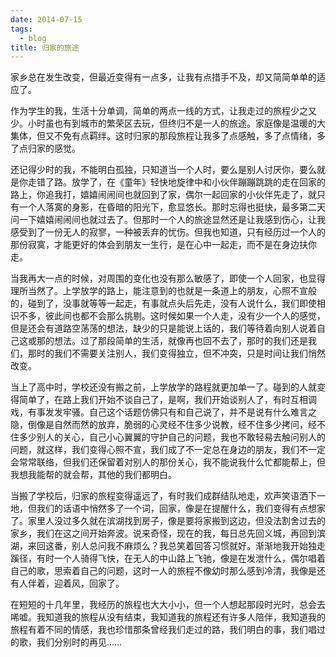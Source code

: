```yaml
---
date: 2014-07-15
tags:
  - blog
title: 归家的旅途
---
```


家乡总在发生改变，但最近变得有一点多，让我有点措手不及，却又简简单单的适应了。

<!--more-->

作为学生的我，生活十分单调，简单的两点一线的方式，让我走过的旅程少之又少。小时虽也有到城市的繁荣区去玩，但终归不是一人的旅途。家庭像是温暖的大集体，但又不免有点羁绊。这时归家的那段旅程让我多了点感触，多了点情绪，多了点归家的感觉。

还记得少时的我，不能明白孤独，只知道当一个人时，要么是别人讨厌你，要么就是你走错了路。放学了，在《童年》轻快地旋律中和小伙伴蹦蹦跳跳的走在回家的路上，你追我打，嬉嬉闹闹间也就回到了家，偶尔一起回家的小伙伴先走了，就只有一个人落寞的身影，在昏暗的阳光下，愈显悠长。那时忘得也挺快，最多第二天问一下嬉嬉闹闹间也就过去了。但那时一个人的旅途显然还是让我感到伤心，让我感受到了一份无人的寂寥，一种被丢弃的忧伤。但我也知道，只有经历过一个人的那份寂寞，才能更好的体会到朋友一生行，是在心中一起走，而不是在身边扶你走。

当我再大一点的时候，对周围的变化也没有那么敏感了，即使一个人回家，也显得理所当然了。上学放学的路上，能注意到的也就是一条道上的朋友，心照不宣般的，碰到了，没事就等等一起走，有事就点头后先走，没有人说什么，我们即使相识不多，彼此间也都不会那么挑剔。这时候如果一个人走，没有少一个人的感觉，但是还会有道路空荡荡的想法，缺少的只是能说上话的，我们等待着向别人说着自己这或那的想法。过了那段简单的生活，就像再也回不去了，那时的我们还是我们，那时的我们不需要关注别人，我们变得独立，但不冲突，只是时间让我们悄然改变。

当上了高中时，学校还没有搬之前，上学放学的路程就更加单一了。碰到的人就变得简单了，在路上我们开始不谈自己了，是啊，我们开始谈别人了，有时互相调戏，有事发发牢骚。自己这个话题仿佛只有和自己说了，并不是说有什么难言之隐，倒像是自然而然的放弃，脆弱的心灵经不住多少说教，经不住多少拷问，经不住多少别人的关心，自己小心翼翼的守护自己的问题，我也不敢轻易去触问别人的问题，就这样，我们变得心照不宣，我们成了不一定总在身边的朋友，我们不一定会常常联络，但我们还保留着对别人的那份关心，我不能说我什么忙都能帮上，但我想我能帮的就会帮，其他的我们都明白。

当搬了学校后，归家的旅程变得遥远了，有时我们成群结队地走，欢声笑语洒下一地，但我们的话语中悄然多了一个词，回家，像是在提醒什么，我们变得有点想家了。家里人没过多久就在滨湖找到房子，像是要将家搬到这边，但没法割舍过去的家乡，我们在这之间开始奔波。说来奇怪，现在的我，每日总先回义城，再回到滨湖，来回这番，别人总问我不麻烦么？我总笑着回答习惯就好。渐渐地我开始独走蹊径，有时一个人骑得飞快，在无人的中山路上飞驰，像是在发泄什么，偶尔唱着自己的歌，思索着自己的问题，这时一人的旅程不像幼时那么感到冷清，我像是还有人伴着，迎着风，回家了。

在短短的十几年里，我经历的旅程也大大小小，但一个人想起那段时光时，总会去唏嘘。我知道我的旅程从没有结束，我知道我的旅程还有许多人陪伴，我知道我的旅程有着不同的情感，我也珍惜那条曾经我们走过的路，我们明白的事，我们唱过的歌，我们分别时的再见……
